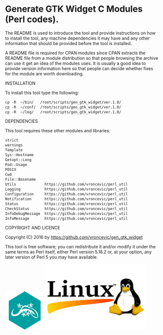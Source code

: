 Generate GTK Widget C Modules (Perl codes).
================================================================================
The README is used to introduce the tool and provide instructions on
how to install the tool, any machine dependencies it may have and any
other information that should be provided before the tool is installed.

A README file is required for CPAN modules since CPAN extracts the
README file from a module distribution so that people browsing the
archive can use it get an idea of the modules uses. It is usually a
good idea to provide version information here so that people can
decide whether fixes for the module are worth downloading.

INSTALLATION

To install this tool type the following:

	cp -R  ~/bin/   /root/scripts/gen_gtk_widget/ver.1.0/
	cp -R  ~/conf/  /root/scripts/gen_gtk_widget/ver.1.0/
	cp -R  ~/log/   /root/scripts/gen_gtk_widget/ver.1.0/

DEPENDENCIES

This tool requires these other modules and libraries:

	strict
	warnings
	Template
	Sys::Hostname
	Getopt::Long
	Pod::Usage
	POSIX
	Cwd
	File::Basename
	Utils             https://github.com/vroncevic/perl_util
	Logging           https://github.com/vroncevic/perl_util
	Configuration     https://github.com/vroncevic/perl_util
	Notification      https://github.com/vroncevic/perl_util
	Status            https://github.com/vroncevic/perl_util
	CheckStatus       https://github.com/vroncevic/perl_util
	InfoDebugMessage  https://github.com/vroncevic/perl_util
	InfoMessage       https://github.com/vroncevic/perl_util

COPYRIGHT AND LICENCE

Copyright (C) 2016 by https://github.com/vroncevic/gen_gtk_widget

This tool is free software; you can redistribute it and/or modify
it under the same terms as Perl itself, either Perl version 5.18.2 or,
at your option, any later version of Perl 5 you may have available.

![alt tag](https://raw.githubusercontent.com/vroncevic/gen_gtk_widget/master/perl_logo.png)
![alt tag](https://raw.githubusercontent.com/vroncevic/gen_gtk_widget/master/linux_logo.jpg)

